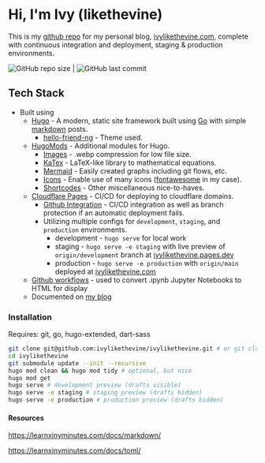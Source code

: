 # Hi, I'm Ivy (likethevine)

This is my [github repo](https://github.com/ivylikethevine/ivylikethevine) for my personal blog, [ivylikethevine.com](http://ivylikethevine.com), complete with continuous integration and deployment, staging & production environments.

![GitHub repo size](https://img.shields.io/github/repo-size/ivylikethevine/ivylikethevine) | ![GitHub last commit](https://img.shields.io/github/last-commit/ivylikethevine/ivylikethevine)

## Tech Stack

- Built using
  - [Hugo](https://gohugo.io/) - A modern, static site framework built using [Go](https://go.dev/) with simple [markdown](https://www.markdownguide.org/) posts.
    - [hello-friend-ng](https://themes.gohugo.io/themes/hugo-theme-hello-friend-ng/) - Theme used.
  - [HugoMods](https://hugomods.com/) - Additional modules for Hugo.
    - [Images](https://github.com/hugomods/images) - .webp compression for low file size.
    - [KaTex](https://github.com/hugomods/katex) - LaTeX-like library to mathematical equations.
    - [Mermaid](https://github.com/hugomods/mermaid) - Easily created graphs including git flows, etc.
    - [Icons](https://github.com/hugomods/icons/) - Enable use of many icons ([fontawesome](https://fontawesome.com/) in my case).
    - [Shortcodes](https://github.com/hugomods/shortcodes/) - Other miscellaneous nice-to-haves.
  - [Cloudflare Pages](https://developers.cloudflare.com/pages/framework-guides/deploy-a-hugo-site/) - CI/CD for deploying to cloudflare domains.
    - [Github Integration](https://developers.cloudflare.com/pages/configuration/git-integration/) - CI/CD integration as well as branch protection if an automatic deployment fails.
    - Utilizing multiple configs for `development`, `staging`, and `production` environments.
      - development - `hugo serve` for local work
      - staging - `hugo serve -e staging` with live preview of `origin/development` branch at [ivylikethevine.pages.dev](https://ivylikethevine.pages.dev)
      - production - `hugo serve -e production` with `origin/main` deployed at [ivylikethevine.com](https://ivylikethevine.com)
  - [Github workflows](https://docs.github.com/en/actions/using-workflows) - used to convert .ipynb Jupyter Notebooks to HTML for display
  - Documented on [my blog](https://ivylikethevine.com/projects/site-devops/)

### Installation

Requires: git, go, hugo-extended, dart-sass

```bash
git clone git@github.com:ivylikethevine/ivylikethevine.git # or git clone https://github.com/ivylikethevine/ivylikethevine.git
cd ivylikethevine
git submodule update --init --recursive
hugo mod clean && hugo mod tidy # optional, but nice
hugo mod get
hugo serve # development preview (drafts visible)
hugo serve -e staging # staging preview (drafts hidden)
hugo serve -e production # production preview (drafts hidden)
```

#### Resources

https://learnxinyminutes.com/docs/markdown/

https://learnxinyminutes.com/docs/toml/
